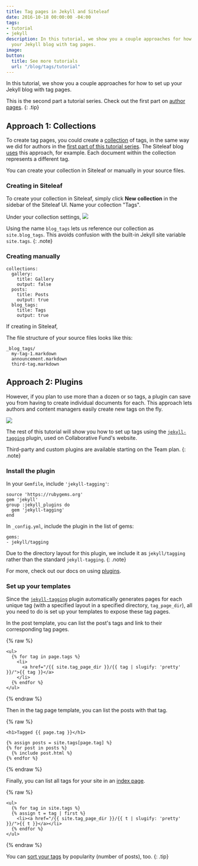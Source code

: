 ```yaml
---
title: Tag pages in Jekyll and Siteleaf
date: 2016-10-18 00:00:00 -04:00
tags:
- tutorial
- jekyll
description: In this tutorial, we show you a couple approaches for how to set up
  your Jekyll blog with tag pages.
image: 
button:
  title: See more tutorials
  url: "/blog/tags/tutorial"
---
```


In this tutorial, we show you a couple approaches for how to set up your Jekyll blog with tag pages.


This is the second part a tutorial series. Check out the first part on [author pages](/blog/author-pages-in-jekyll-and-siteleaf/).
{: .tip}

## Approach 1: Collections

To create tag pages, you could create a [collection](https://jekyllrb.com/docs/collections/) of tags, in the same way we did for authors in the [first part of this tutorial series](/blog/author-pages-in-jekyll-and-siteleaf/). The Siteleaf blog [uses](https://github.com/siteleaf/siteleaf.com/tree/master/_blog_tags) this approach, for example. Each document within the collection represents a different tag.

You can create your collection in Siteleaf or manually in your source files.

### Creating in Siteleaf

To create your collection in Siteleaf, simply click **New collection** in the sidebar of the Siteleaf UI. Name your collection "Tags".

Under your collection settings, 
![](/uploads/tag-collection.png)

Using the name `blog_tags` lets us reference our collection as `site.blog_tags`. This avoids confusion with the built-in Jekyll site variable `site.tags`.
{: .note}

### Creating manually

```
collections:
  gallery:
    title: Gallery
    output: false
  posts:
    title: Posts
    output: true
  blog_tags:
    title: Tags
    output: true
```

If creating in Siteleaf, 

The file structure of your source files looks like this:

```
_blog_tags/
  my-tag-1.markdown
  announcement.markdown
  third-tag.markdown
```

## Approach 2: Plugins

However, if you plan to use more than a dozen or so tags, a plugin can save you from having to create individual documents for each. This approach lets authors and content managers easily create new tags on the fly.

![](/uploads/tags-select.gif)

The rest of this tutorial will show you how to set up tags using the [`jekyll-tagging`](https://github.com/pattex/jekyll-tagging) plugin, used on Collaborative Fund's website.

Third-party and custom plugins are available starting on the Team plan.
{: .note}

### Install the plugin

In your `Gemfile`, include `'jekyll-tagging'`:

```
source 'https://rubygems.org'
gem 'jekyll'
group :jekyll_plugins do
  gem 'jekyll-tagging'
end
```

In `_config.yml`, include the plugin in the list of gems:

```
gems:
- jekyll/tagging
```

Due to the directory layout for this plugin, we include it as `jekyll/tagging` rather than the standard `jekyll-tagging`.
{: .note}

For more, check out our docs on using [plugins](https://learn.siteleaf.com/themes/jekyll-plugins/).

### Set up your templates

Since the [`jekyll-tagging`](https://github.com/pattex/jekyll-tagging) plugin automatically generates pages for each unique tag (with a specified layout in a specified directory, `tag_page_dir`), all you need to do is set up your templates to expose these tag pages.

In the post template, you can list the post's tags and link to their corresponding tag pages.

{% raw %}
```liquid
<ul>
  {% for tag in page.tags %}
    <li>
      <a href="/{{ site.tag_page_dir }}/{{ tag | slugify: 'pretty' }}/">{{ tag }}</a>
    </li>
  {% endfor %}
</ul>
```
{% endraw %}

Then in the tag page template, you can list the posts with that tag.

{% raw %}
```liquid
<h1>Tagged {{ page.tag }}</h1>

{% assign posts = site.tags[page.tag] %}
{% for post in posts %}
  {% include post.html %}
{% endfor %}
```
{% endraw %}


Finally, you can list all tags for your site in an [index page](http://www.collaborativefund.com/blog/tags/).

{% raw %}
```liquid
<ul>
  {% for tag in site.tags %}
  {% assign t = tag | first %}
    <li><a href="/{{ site.tag_page_dir }}/{{ t | slugify: 'pretty' }}/">{{ t }}</a></li>
  {% endfor %}
</ul>
```
{% endraw %}

You can [sort your tags](https://gist.github.com/sskylar/8956549d1ae9dc91c89e74b1c5a0d8c9) by popularity (number of posts), too.
{: .tip}
